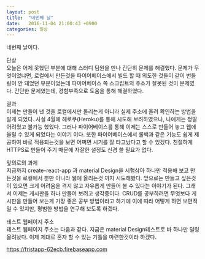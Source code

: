 ```yaml
---
layout: post
title:  "네번째 날"
date:   2016-11-04 21:00:43 +0900
categories: 일상
---
```


네번째 날이다.

단상  
오늘은 어제 못했던 부분에 대해 스터디 팀원을 만나 간단히 문제를 해결했다. 문제가 무엇이었냐면, 로컬에서 만든것을 파이어베이스에서 빌드 할 때 의도한 것들이 같이 번들링이 안 돼었던 부분이었는데 파이어베이스 쪽 스크립트의 주소가 잘못된 것이 문제였다. 간단한 문제였는데, 경험부족으로 도움을 통해 해결하였다.  

결과  
이제는 만들어 낸 것을 로컬에서만 돌리는게 아니라 실제 주소에 올려 확인하는 방법을 알게 되었다. 사실 4월에 헤로쿠(Heroku)를 통해 시도해 보려하였으나, 나에게는 정말 어려웠고 불가능 했었다. 그러나 파이어베이스를 통해 이제는 스스로 만들어 놓고 웹에 올릴 수 있게 되었다는 이야기 이다. 또한 파이어베이스에서 롤백과 같은 기능도 쉽게 제공하여 바로 적용되는것을 보면 어쩌면 시기를 잘 타고났다고 할 수 있겠다. 친절하게 HTTPS로 만들어 주기 때문에 자잘한 설정도 신경 쓸 필요가 없다.  

 앞의로의 과제  
 지금까지 create-react-app 과 material Design을 시험삼아 하나만 적용해 보고 만든것을 로컬에서 뿐만 아니라 웹에 올리는것 까지 시도해봤다. 앞으로는 만들고 싶은것이 있으면 크게 어려움을 격지 않고 자유롭게 만들어 볼 수 있다는 이야기가 된다. 그래서 이제는 게시판을 하나 만들어 보려고 생각중이다. CRUD를 공부하려면 무엇보다 게시판을 만들어 보는게 가장 좋은 공부 방법이라고 하기에 이에 따라 어떻게 하면 보편적일 수 있지만, 평범한 방법을 연구해 보도록 하겠다.  

 테스트 웹페이지 주소  
 테스트 웹페이지 주소는 다음과 같다. 지금은 material Design테스트로 바 하나만 덜렁 올려놨다. 이제 제대로 혼자 할 수 있는 기틀을 마련한것이라 하겠다.  


<https://fristapp-62ecb.firebaseapp.com>
